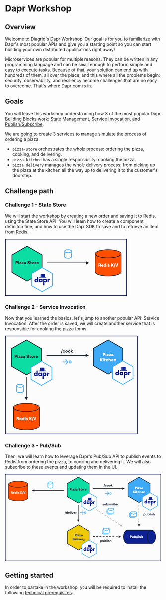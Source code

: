 # Dapr Workshop


## Overview

Welcome to Diagrid's [Dapr](https://dapr.io/) Workshop! Our goal is for you to familiarize with Dapr's most popular APIs and give you a starting point so you can start building your own distributed applications right away!

Microservices are popular for multiple reasons. They can be written in any programming language and can be small enough to perform simple and easy to execute tasks. Because of that, your solution can end up with hundreds of them, all over the place; and this where all the problems begin: security, observability, and resiliency become challenges that are no easy to overcome. That's where Dapr comes in.

## Goals

You will leave this workshop understanding how 3 of the most popular Dapr Building Blocks work: [State Management](https://docs.dapr.io/developing-applications/building-blocks/state-management/), [Service Invocation](https://docs.dapr.io/developing-applications/building-blocks/service-invocation/), and [Publish/Subscribe](https://docs.dapr.io/developing-applications/building-blocks/pubsub/).

We are going to create 3 services to manage simulate the process of ordering a pizza:

- `pizza-store` orchestrates the whole process: ordering the pizza, cooking, and delivering.
- `pizza-kitchen` has a single responsibility: cooking the pizza.
- `pizza delivery` manages the whole delivery process: from picking up the pizza at the kitchen all the way up to delivering it to the customer's doorstep.

## Challenge path

### Challenge 1 - State Store

We will start the workshop by creating a new order and saving it to Redis, using the State Store API. You will learn how to create a component definiton fine, and how to use the Dapr SDK to save and to retrieve an item from Redis.

![challenge-1](/imgs/challenge-1.png)

### Challenge 2 - Service Invocation

Now that you learned the basics, let's jump to another popular API: Service Invocation. After the order is saved, we will create another service that is responsible for cooking the pizza for us.

![challenge-2](/imgs/challenge-2.png)

### Challenge 3 - Pub/Sub

Then, we will learn how to leverage Dapr's Pub/Sub API to publish events to Redis from ordering the pizza, to cooking and delivering it. We will also subscribe to these events and updating them in the UI.

![challenge-3](/imgs/challenge-3.png)

## Getting started

In order to partake in the workshop, you will be required to install the following [technical prerequisites](./docs/prerequisites.md).
